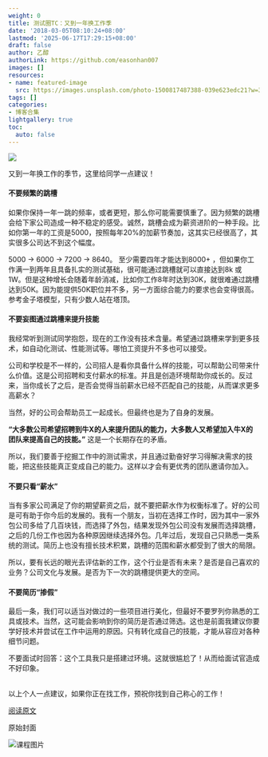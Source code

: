 ```yaml
---
weight: 0
title: 测试圈TC：又到一年换工作季
date: '2018-03-05T08:10:24+08:00'
lastmod: '2025-06-17T17:29:15+08:00'
draft: false
author: 乙醇
authorLink: https://github.com/easonhan007
images: []
resources:
- name: featured-image
  src: https://images.unsplash.com/photo-1500817487388-039e623edc21?w=300
tags: []
categories:
- 博客合集
lightgallery: true
toc:
  auto: false
---
```




![](http://img.testclass.net/tc_2018_jobs.png)

又到一年换工作的季节，这里给同学一点建议！


#### 不要频繁的跳槽

如果你保持一年一跳的频率，或者更短，那么你可能需要慎重了。因为频繁的跳槽会给下家公司造成一种不稳定的感受。诚然，跳槽会成为薪资进阶的一种手段。比如你第一年的工资是5000，按照每年20%的加薪节奏加，这其实已经很高了，其实很多公司达不到这个幅度。

5000 -> 6000  -> 7200  -> 8640。 至少需要四年才能达到8000+ ，但如果你工作满一到两年且具备扎实的测试基础，很可能通过跳槽就可以直接达到8k 或 1W。但是这种增长会随着年龄消减，比如你工作8年时达到30K，就很难通过跳槽达到50K。因为能提供50K职位并不多，另一方面综合能力的要求也会变得很高。参考金子塔模型，只有少数人站在塔顶。


#### 不要妄图通过跳槽来提升技能

我经常听到测试同学抱怨，现在的工作没有技术含量。希望通过跳槽来学到更多技术，如自动化测试、性能测试等。哪怕工资提升不多也可以接受。

公司和学校是不一样的，公司招人是看你具备什么样的技能，可以帮助公司带来什么价值。这是公司招聘和支付薪水的标准。并且是创造环境帮助你成长的。反过来，当你成长了之后，是否会觉得当前薪水已经不匹配自己的技能，从而谋求更多高薪水？

当然，好的公司会帮助员工一起成长。但最终也是为了自身的发展。

__“大多数公司希望招聘到牛X的人来提升团队的能力，大多数人又希望加入牛X的团队来提高自己的技能。”__ 这是一个长期存在的矛盾。

所以，我们要善于挖掘工作中的测试需求，并且通过勤奋好学习得解决需求的技能，把这些技能真正变成自己的能力。这样以才会有更优秀的团队邀请你加入。


#### 不要只看“薪水”

当有多家公司满足了你的期望薪资之后，就不要把薪水作为权衡标准了。好的公司是可有助于你今后的发展的。我有一个朋友，当初在选择工作时，因为其中一家外包公司多给了几百块钱，而选择了外包，结果发现外包公司没有发展而选择跳槽，之后的几份工作也因为各种原因继续选择外包。几年过后，发现自己只熟悉一类系统的测试。简历上也没有擅长技术积累，跳槽的范围和薪水都受到了很大的局限。

所以，要有长远的眼光去评估新的工作，这个行业是否有未来？是否是自己喜欢的业务？公司文化与发展。是否为下一次的跳槽提供更大的空间。



#### 不要简历“掺假”

最后一条，我们可以适当对做过的一些项目进行美化，但最好不要罗列你熟悉的工具或技术。当然，这可能会影响到你的简历是否通过筛选。这也是前面我建议你要学好技术并尝试在工作中运用的原因。只有转化成自己的技能，才能从容应对各种细节问题。

不要面试时回答：这个工具我只是搭建过环境。这就很尴尬了！从而给面试官造成不好印象。

<br>
以上个人一点建议，如果你正在找工作，预祝你找到自己称心的工作！


[阅读原文](https://mp.weixin.qq.com/s/ERUBHznouMfbotdpL7jLlg)




原始封面

![课程图片](https://images.unsplash.com/photo-1500817487388-039e623edc21?w=300)

